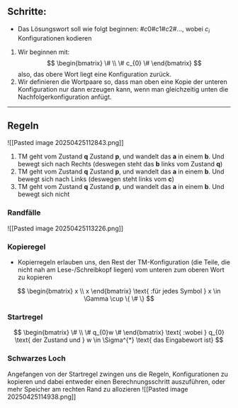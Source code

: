 ## Schritte: 
- Das Lösungswort soll wie folgt beginnen: $\#c0\#c1\#c2\#\dots$, wobei $c_{i}$ Konfigurationen kodieren
1. Wir beginnen mit: 
$$
\begin{bmatrix} 
\# \\
\# c_{0} \#
\end{bmatrix}
$$
	also, das obere Wort liegt eine Konfiguration zurück.
2. Wir definieren die Wortpaare so, dass man oben eine Kopie der unteren Konfiguration nur dann erzeugen kann, wenn man gleichzeitig unten die Nachfolgerkonfiguration anfügt.
---

## Regeln 
![[Pasted image 20250425112843.png]]

1. TM geht vom Zustand **q** Zustand **p**, und wandelt das **a** in einem **b**. Und bewegt sich nach Rechts (deswegen steht das **b** links vom Zustand **q**)
2. TM geht vom Zustand **q** Zustand **p**,  und wandelt das **a** in einem **b**. Und bewegt sich nach Links (deswegen steht links vom **c**)
3. TM geht vom Zustand **q** Zustand **p**, und wandelt das **a** in einem **b**. Und bewegt sich nicht 

### Randfälle 
![[Pasted image 20250425113226.png]]


### Kopieregel
- Kopierregeln erlauben uns, den Rest der TM-Konfiguration (die Teile, die nicht nah am
Lese-/Schreibkopf liegen) vom unteren zum oberen Wort zu kopieren

$$
\begin{bmatrix}
x \\
x
\end{bmatrix}
\text{ :für jedes Symbol } x \in \Gamma \cup \{ \# \}
$$
### Startregel
$$
\begin{bmatrix}
\#  \\
\# q_{0}w \#
\end{bmatrix}
\text{ :wobei } q_{0} \text{ der Zustand und } w \in \Sigma^{*} \text{ das Eingabewort ist}
$$

### Schwarzes Loch
Angefangen von der Startregel zwingen uns die Regeln,
Konfigurationen zu kopieren und dabei entweder einen Berechnungsschritt
auszuführen, oder mehr Speicher am rechten Rand zu allozieren
![[Pasted image 20250425114938.png]]